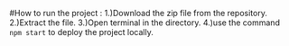 #How to run the project :
  1.)Download the zip file from the repository.
  2.)Extract the file.
  3.)Open terminal in the directory.
  4.)use the command `npm start` to deploy the project locally.

